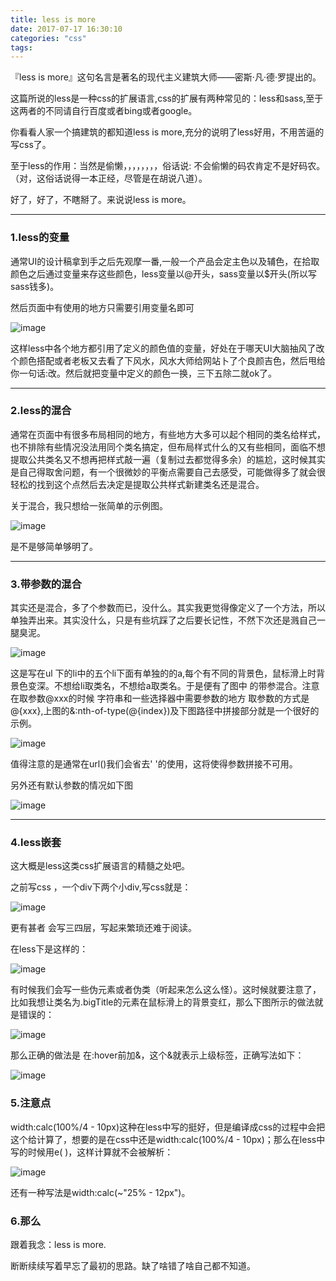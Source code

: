 ```yaml
---
title: less is more
date: 2017-07-17 16:30:10
categories: "css"
tags:
---
```

『less is more』这句名言是著名的现代主义建筑大师——密斯·凡·德·罗提出的。

这篇所说的less是一种css的扩展语言,css的扩展有两种常见的：less和sass,至于这两者的不同请自行百度或者bing或者google。

你看看人家一个搞建筑的都知道less is more,充分的说明了less好用，不用苦逼的写css了。

至于less的作用：当然是偷懒，，，，，，，，俗话说: 不会偷懒的码农肯定不是好码农。（对，这俗话说得一本正经，尽管是在胡说八道）。

好了，好了，不瞎掰了。来说说less is more。

* * *

### 1.less的变量

通常UI的设计稿拿到手之后先观摩一番,一般一个产品会定主色以及辅色，在拾取颜色之后通过变量来存这些颜色，less变量以@开头，sass变量以$开头(所以写sass钱多)。

然后页面中有使用的地方只需要引用变量名即可

![image](http://upload-images.jianshu.io/upload_images/6191737-a484630cc14188ec.png?imageMogr2/auto-orient/strip%7CimageView2/2/w/1240)

这样less中各个地方都引用了定义的颜色值的变量，好处在于哪天UI大脑抽风了改个颜色搭配或者老板又去看了下风水，风水大师给网站卜了个良颜吉色，然后甩给你一句话:改。然后就把变量中定义的颜色一换，三下五除二就ok了。

* * *

### 2.less的混合

通常在页面中有很多布局相同的地方，有些地方大多可以起个相同的类名给样式，也不排除有些情况没法用同个类名搞定，但布局样式什么的又有些相同，面临不想提取公共类名又不想再把样式敲一遍（复制过去都觉得多余）的尴尬，这时候其实是自己得取舍问题，有一个很微妙的平衡点需要自己去感受，可能做得多了就会很轻松的找到这个点然后去决定是提取公共样式新建类名还是混合。

关于混合，我只想给一张简单的示例图。

![image](http://upload-images.jianshu.io/upload_images/6191737-681128e8532c103d.png?imageMogr2/auto-orient/strip%7CimageView2/2/w/1240)

是不是够简单够明了。

* * *

### 3.带参数的混合

其实还是混合，多了个参数而已，没什么。其实我更觉得像定义了一个方法，所以单独弄出来。其实没什么，只是有些坑踩了之后要长记性，不然下次还是溅自己一腿臭泥。

![image](http://upload-images.jianshu.io/upload_images/6191737-1d1b5afaca439701.png?imageMogr2/auto-orient/strip%7CimageView2/2/w/1240)

这是写在ul 下的li中的五个li下面有单独的的a,每个有不同的背景色，鼠标滑上时背景色变深。不想给li取类名，不想给a取类名。于是便有了图中 的带参混合。注意在取参数@xxx的时候 字符串和一些选择器中需要参数的地方 取参数的方式是  @{xxx},上图的&:nth-of-type(@{index})及下图路径中拼接部分就是一个很好的示例。

![image](http://upload-images.jianshu.io/upload_images/6191737-35e4e440adda770d.png?imageMogr2/auto-orient/strip%7CimageView2/2/w/1240)

值得注意的是通常在url()我们会省去' '的使用，这将使得参数拼接不可用。

另外还有默认参数的情况如下图

![image](http://upload-images.jianshu.io/upload_images/6191737-4fc166587cb6a02c.png?imageMogr2/auto-orient/strip%7CimageView2/2/w/1240)

* * *

### 4.less嵌套

这大概是less这类css扩展语言的精髓之处吧。

之前写css ，一个div下两个小div,写css就是：

![image](http://upload-images.jianshu.io/upload_images/6191737-033ddb468611ca99.png?imageMogr2/auto-orient/strip%7CimageView2/2/w/1240)

更有甚者 会写三四层，写起来繁琐还难于阅读。

在less下是这样的：

![image](http://upload-images.jianshu.io/upload_images/6191737-bb20f204140a742c.png?imageMogr2/auto-orient/strip%7CimageView2/2/w/1240)

有时候我们会写一些伪元素或者伪类（听起来怎么这么怪）。这时候就要注意了，比如我想让类名为.bigTitle的元素在鼠标滑上的背景变红，那么下图所示的做法就是错误的：

![image](http://upload-images.jianshu.io/upload_images/6191737-717e30596631e09d.png?imageMogr2/auto-orient/strip%7CimageView2/2/w/1240)

那么正确的做法是 在:hover前加&，这个&就表示上级标签，正确写法如下：

![image](http://upload-images.jianshu.io/upload_images/6191737-1b9fb59816c99099.png?imageMogr2/auto-orient/strip%7CimageView2/2/w/1240)

### 5.注意点

width:calc(100%/4 - 10px)这种在less中写的挺好，但是编译成css的过程中会把这个给计算了，想要的是在css中还是width:calc(100%/4 - 10px)；那么在less中写的时候用e( )，这样计算就不会被解析：

![image](http://upload-images.jianshu.io/upload_images/6191737-3da28bc2682097d5.png?imageMogr2/auto-orient/strip%7CimageView2/2/w/1240)

还有一种写法是width:calc(~"25% - 12px")。

### 6.那么

跟着我念：less is more.

断断续续写着早忘了最初的思路。缺了啥错了啥自己都不知道。